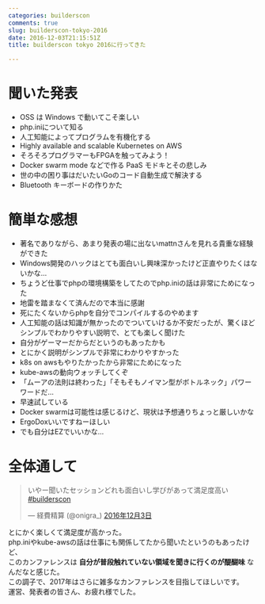 ```yaml
---
categories: builderscon
comments: true
slug: builderscon-tokyo-2016
date: 2016-12-03T21:15:51Z
title: builderscon tokyo 2016に行ってきた

---
```


# 聞いた発表

- OSS は Windows で動いてこそ楽しい
- php.iniについて知る
- 人工知能によってプログラムを有機化する
- Highly available and scalable Kubernetes on AWS
- そろそろプログラマーもFPGAを触ってみよう！
- Docker swarm mode などで作る PaaS モドキとその悲しみ
- 世の中の困り事はだいたいGoのコード自動生成で解決する
- Bluetooth キーボードの作りかた

# 簡単な感想

- 著名でありながら、あまり発表の場に出ないmattnさんを見れる貴重な経験ができた
- Windows開発のハックはとても面白いし興味深かったけど正直やりたくはないかな...
- ちょうど仕事でphpの環境構築をしてたのでphp.iniの話は非常にためになった
- 地雷を踏まなくて済んだので本当に感謝
- 死にたくないからphpを自分でコンパイルするのやめます
- 人工知能の話は知識が無かったのでついていけるか不安だったが、驚くほどシンプルでわかりやすい説明で、とても楽しく聞けた
- 自分がゲーマーだからだというのもあったかも
- とにかく説明がシンプルで非常にわかりやすかった
- k8s on awsもやりたかったから非常にためになった
- kube-awsの動向ウォッチしてくぞ
- 「ムーアの法則は終わった」「そもそもノイマン型がボトルネック」パワーワードだ...
- 早速試している
- Docker swarmは可能性は感じるけど、現状は予想通りちょっと厳しいかな
- ErgoDoxいいですねーほしい
- でも自分はEZでいいかな...

# 全体通して

<blockquote class="twitter-tweet" data-lang="ja"><p lang="ja" dir="ltr">いやー聞いたセッションどれも面白いし学びがあって満足度高い <a href="https://twitter.com/hashtag/builderscon?src=hash">#builderscon</a></p>&mdash; 経費精算 (@onigra_) <a href="https://twitter.com/onigra_/status/804934182229028868">2016年12月3日</a></blockquote>
<script async src="//platform.twitter.com/widgets.js" charset="utf-8"></script>

とにかく楽しくて満足度が高かった。  
php.iniやkube-awsの話は仕事にも関係してたから聞いたというのもあったけど、  
このカンファレンスは **自分が普段触れていない領域を聞きに行くのが醍醐味** なんだなと感じた。  
この調子で、2017年はさらに雑多なカンファレンスを目指してほしいです。  
運営、発表者の皆さん、お疲れ様でした。

